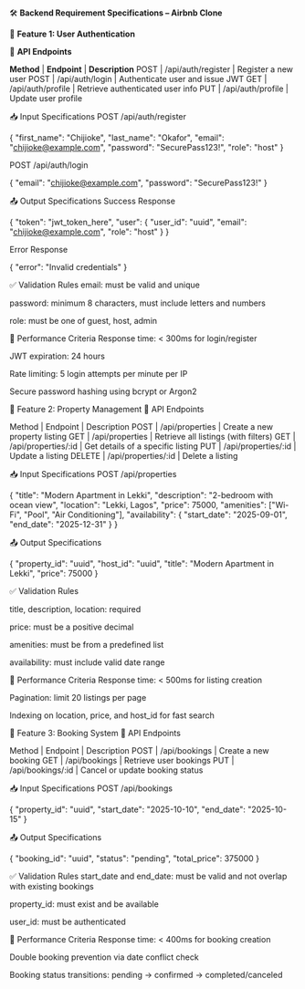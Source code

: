 🛠️ **Backend Requirement Specifications – Airbnb Clone**

📌 **Feature 1: User Authentication**

🔗 **API Endpoints**

**Method** | **Endpoint** | **Description**
POST | /api/auth/register | Register a new user
POST | /api/auth/login | Authenticate user and issue JWT
GET | /api/auth/profile | Retrieve authenticated user info
PUT | /api/auth/profile | Update user profile

📥 Input Specifications
POST /api/auth/register

{
"first_name": "Chijioke",
"last_name": "Okafor",
"email": "chijioke@example.com",
"password": "SecurePass123!",
"role": "host"
}

POST /api/auth/login

{
"email": "chijioke@example.com",
"password": "SecurePass123!"
}

📤 Output Specifications
Success Response

{
"token": "jwt_token_here",
"user": {
"user_id": "uuid",
"email": "chijioke@example.com",
"role": "host"
}
}

Error Response

{
"error": "Invalid credentials"
}

✅ Validation Rules
email: must be valid and unique

password: minimum 8 characters, must include letters and numbers

role: must be one of guest, host, admin

🚀 Performance Criteria
Response time: < 300ms for login/register

JWT expiration: 24 hours

Rate limiting: 5 login attempts per minute per IP

Secure password hashing using bcrypt or Argon2

📌 Feature 2: Property Management
🔗 API Endpoints

Method | Endpoint | Description
POST | /api/properties | Create a new property listing
GET | /api/properties | Retrieve all listings (with filters)
GET | /api/properties/:id | Get details of a specific listing
PUT | /api/properties/:id | Update a listing
DELETE | /api/properties/:id | Delete a listing

📥 Input Specifications
POST /api/properties

{
"title": "Modern Apartment in Lekki",
"description": "2-bedroom with ocean view",
"location": "Lekki, Lagos",
"price": 75000,
"amenities": ["Wi-Fi", "Pool", "Air Conditioning"],
"availability": {
"start_date": "2025-09-01",
"end_date": "2025-12-31"
}
}

📤 Output Specifications

{
"property_id": "uuid",
"host_id": "uuid",
"title": "Modern Apartment in Lekki",
"price": 75000
}

✅ Validation Rules

title, description, location: required

price: must be a positive decimal

amenities: must be from a predefined list

availability: must include valid date range

🚀 Performance Criteria
Response time: < 500ms for listing creation

Pagination: limit 20 listings per page

Indexing on location, price, and host_id for fast search

📌 Feature 3: Booking System
🔗 API Endpoints

Method | Endpoint | Description
POST | /api/bookings | Create a new booking
GET | /api/bookings | Retrieve user bookings
PUT | /api/bookings/:id | Cancel or update booking status

📥 Input Specifications
POST /api/bookings

{
"property_id": "uuid",
"start_date": "2025-10-10",
"end_date": "2025-10-15"
}

📤 Output Specifications

{
"booking_id": "uuid",
"status": "pending",
"total_price": 375000
}

✅ Validation Rules
start_date and end_date: must be valid and not overlap with existing bookings

property_id: must exist and be available

user_id: must be authenticated

🚀 Performance Criteria
Response time: < 400ms for booking creation

Double booking prevention via date conflict check

Booking status transitions: pending → confirmed → completed/canceled

